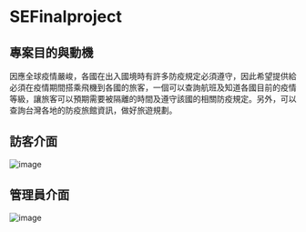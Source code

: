 # SEFinalproject
## 專案目的與動機
因應全球疫情嚴峻，各國在出入國境時有許多防疫規定必須遵守，因此希望提供給必須在疫情期間搭乘飛機到各國的旅客，一個可以查詢航班及知道各國目前的疫情等級，讓旅客可以預期需要被隔離的時間及遵守該國的相關防疫規定。另外，可以查詢台灣各地的防疫旅館資訊，做好旅遊規劃。

## 訪客介面
![image](https://user-images.githubusercontent.com/38579470/159127890-2877969c-863d-42cb-b318-bf7b460aee90.png)

## 管理員介面
![image](https://user-images.githubusercontent.com/38579470/159127879-61b299f6-cef9-448a-9172-5fd14227c915.png)
